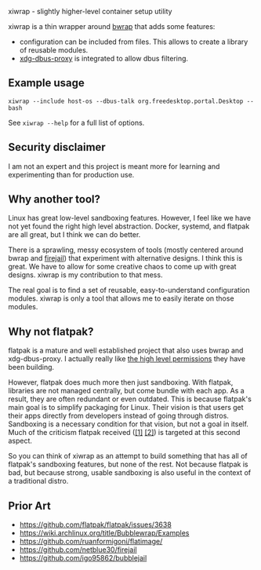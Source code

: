 xiwrap - slightly higher-level container setup utility

xiwrap is a thin wrapper around
[bwrap](https://github.com/containers/bubblewrap) that adds some features:

-   configuration can be included from files. This allows to create a library
    of reusable modules.
-   [xdg-dbus-proxy](https://github.com/flatpak/xdg-dbus-proxy) is integrated
    to allow dbus filtering.

## Example usage

```
xiwrap --include host-os --dbus-talk org.freedesktop.portal.Desktop -- bash
```

See `xiwrap --help` for a full list of options.

## Security disclaimer

I am not an expert and this project is meant more for learning and
experimenting than for production use.

## Why another tool?

Linux has great low-level sandboxing features. However, I feel like we have not
yet found the right high level abstraction. Docker, systemd, and flatpak are
all great, but I think we can do better.

There is a sprawling, messy ecosystem of tools (mostly centered around bwrap
and [firejail](https://github.com/netblue30/firejail)) that experiment with
alternative designs. I think this is great. We have to allow for some creative
chaos to come up with great designs. xiwrap is my contribution to that mess.

The real goal is to find a set of reusable, easy-to-understand configuration
modules. xiwrap is only a tool that allows me to easily iterate on those
modules.

## Why not flatpak?

flatpak is a mature and well established project that also uses bwrap and
xdg-dbus-proxy. I actually really like [the high level
permissions](https://docs.flatpak.org/en/latest/sandbox-permissions.html) they
have been building.

However, flatpak does much more then just sandboxing. With flatpak, libraries
are not managed centrally, but come bundle with each app. As a result, they are
often redundant or even outdated. This is because flatpak's main goal is to
simplify packaging for Linux. Their vision is that users get their apps
directly from developers instead of going through distros. Sandboxing is a
necessary condition for that vision, but not a goal in itself. Much of the
criticism flatpak received ([[1]](http://flatkill.org/)
[[2]](https://ludocode.com/blog/flatpak-is-not-the-future)) is targeted at this
second aspect.

So you can think of xiwrap as an attempt to build something that has all of
flatpak's sandboxing features, but none of the rest. Not because flatpak is
bad, but because strong, usable sandboxing is also useful in the context of a
traditional distro.

## Prior Art

-   https://github.com/flatpak/flatpak/issues/3638
-   https://wiki.archlinux.org/title/Bubblewrap/Examples
-   https://github.com/ruanformigoni/flatimage/
-   https://github.com/netblue30/firejail
-   https://github.com/igo95862/bubblejail
